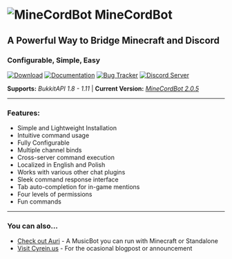 # ![MineCordBot](https://www.spigotmc.org/data/resource_icons/30/30725.jpg?1477122936) __MineCordBot__
## A Powerful Way to Bridge Minecraft and Discord
### Configurable, Simple, Easy

[![Download](https://raw.githubusercontent.com/wiki/CyR1en/Minecordbot-v2/_imgs/button_download.png)](https://github.com/CyR1en/Minecordbot-v2/releases)
[![Documentation](https://raw.githubusercontent.com/wiki/CyR1en/Minecordbot-v2/_imgs/button_documentation.png)](https://github.com/CyR1en/Minecordbot-v2/wiki)
[![Bug Tracker](https://raw.githubusercontent.com/wiki/CyR1en/Minecordbot-v2/_imgs/button_bug-tracker.png)](https://dev.bukkit.org/projects/minecordbot-bukkit/issues)
[![Discord Server](https://raw.githubusercontent.com/wiki/CyR1en/Minecordbot-v2/_imgs/button_discord-server.png)](https://discordapp.com/invite/rEK5XmV)

__Supports:__ *BukkitAPI 1.8 - 1.11*  |  __Current Version:__ *[MineCordBot 2.0.5](https://dev.bukkit.org/projects/minecordbot-bukkit/files/2426990)*

---
### __Features:__
* Simple and Lightweight Installation
* Intuitive command usage
* Fully Configurable
* Multiple channel binds
* Cross-server command execution
* Localized in English and Polish
* Works with various other chat plugins
* Sleek command response interface
* Tab auto-completion for in-game mentions
* Four levels of permissions
* Fun commands

---
### You can also...  
* [Check out Auri](https://github.com/CyR1en/Project-Auri) - A MusicBot you can run with Minecraft or Standalone
* [Visit Cyrein.us](https://cyrein.us) - For the ocasional blogpost or announcement
